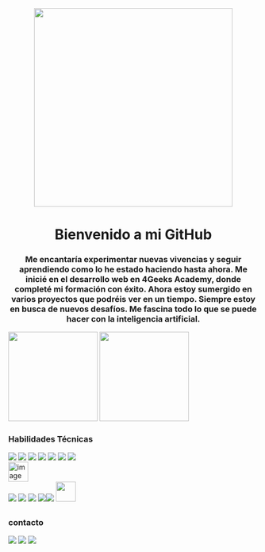 <div id="header" align="center">
    <img src="https://i.giphy.com/media/v1.Y2lkPTc5MGI3NjExems1Nmd1M3QwNzJtajNnY3N1NzJodnlmY3k5bmh5bzh3MzEzd2g0bCZlcD12MV9pbnRlcm5hbF9naWZfYnlfaWQmY3Q9Zw/3f63VcWeaGeaQ6AfKk/giphy.gif" width="400"/>
    <h1 align="center"> Bienvenido a mi GitHub </h1>
    <h3 align="center"> Me encantaría experimentar nuevas vivencias y seguir aprendiendo como lo he estado haciendo hasta ahora. Me inicié en el desarrollo web en 4Geeks Academy, donde completé mi formación con éxito. Ahora estoy sumergido en varios proyectos que podréis ver en un tiempo. Siempre estoy en busca de nuevos desafíos. Me fascina todo lo que se puede hacer con la inteligencia artificial.
    </h3>
</div>


 <img height="180em" src="https://github-readme-stats.vercel.app/api?username=Seeent&show_icons=true&theme=dark"> <img height="180em" src="https://github-readme-stats.vercel.app/api/top-langs/?username=Seeent&layout=compact&theme=dark">
 
 ### Habilidades Técnicas
 <img src="https://img.shields.io/badge/HTML5-E34F26?style=for-the-badge&logo=html5&logoColor=white"/> <img src="https://img.shields.io/badge/CSS3-1572B6?style=for-the-badge&logo=css3&logoColor=white"/> <img src="https://img.shields.io/badge/JavaScript-F7DF1E?style=for-the-badge&logo=javascript&logoColor=black"/> <img src="https://img.shields.io/badge/React-20232A?style=for-the-badge&logo=react&logoColor=61DAFB"/> <img src="https://img.shields.io/badge/Bootstrap-563D7C?style=for-the-badge&logo=bootstrap&logoColor=white"/> 
<img src="https://img.shields.io/badge/Python-3776AB?style=for-the-badge&logo=python&logoColor=white"/> <img src="https://img.shields.io/badge/Flask-000000?style=for-the-badge&logo=flask&logoColor=white"/> <img src="https://github.com/user-attachments/assets/81b0c579-1f19-469b-97a1-f72aaca7770a" alt="image" style="display: flex; " width="40" /><img src="https://img.shields.io/badge/MySQL-00000F?style=for-the-badge&logo=mysql&logoColor=white">
<img src="https://img.shields.io/badge/C-00599C?style=for-the-badge&logo=c&logoColor=white"> <img src="https://img.shields.io/badge/Shell_Script-121011?style=for-the-badge&logo=gnu-bash&logoColor=white">
 <img src="https://img.shields.io/badge/GIT-E44C30?style=for-the-badge&logo=git&logoColor=white"><img src="https://img.shields.io/badge/GitHub-100000?style=for-the-badge&logo=github&logoColor=white"> 
<img src="https://github.com/user-attachments/assets/e58e170e-bb7a-447b-b84e-b91fd6a1b3b8" width="40">
##
### contacto
<a href="https://www.linkedin.com/in/vicente-esteban-ortiz/"><img src="https://img.shields.io/badge/LinkedIn-0077B5?style=for-the-badge&logo=linkedin&logoColor=white"/></a> 
<a href="https://wa.me/34663008394
"><img src="https://img.shields.io/badge/WhatsApp-25D366?style=for-the-badge&logo=whatsapp&logoColor=white" /></a>
<a href="mailto:vicente_catarroja@hotmail.es"> <img src="https://img.shields.io/badge/Gmail-D14836?style=for-the-badge&logo=gmail&logoColor=white"></a>
<!--
**Seeent/Seeent** is a ✨ _special_ ✨ repository because its `README.md` (this file) appears on your GitHub profile.

Here are some ideas to get you started:

- 🔭 I’m currently working on ...
- 🌱 I’m currently learning ...
- 👯 I’m looking to collaborate on ...
- 🤔 I’m looking for help with ...
- 💬 Ask me about ...
- 📫 How to reach me: ...
- 😄 Pronouns: ...
- ⚡ Fun fact: ...
-->
